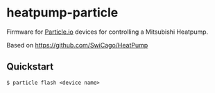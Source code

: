 # heatpump-particle

Firmware for [Particle.io](https://particle.io) devices for controlling
a Mitsubishi Heatpump.

Based on https://github.com/SwiCago/HeatPump

## Quickstart

```
$ particle flash <device name>
```

